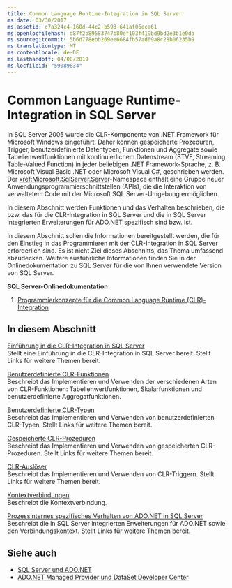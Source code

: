 ```yaml
---
title: Common Language Runtime-Integration in SQL Server
ms.date: 03/30/2017
ms.assetid: c7a324c4-160d-44c2-b593-641af06eca61
ms.openlocfilehash: d87f2b89583747b80ef103f419bd9bd2e3b1e0da
ms.sourcegitcommit: 5b6d778ebb269ee6684fb57ad69a8c28b06235b9
ms.translationtype: MT
ms.contentlocale: de-DE
ms.lasthandoff: 04/08/2019
ms.locfileid: "59089834"
---
```

# <a name="sql-server-common-language-runtime-integration"></a>Common Language Runtime-Integration in SQL Server
In SQL Server 2005 wurde die CLR-Komponente von .NET Framework für Microsoft Windows eingeführt. Daher können gespeicherte Prozeduren, Trigger, benutzerdefinierte Datentypen, Funktionen und Aggregate sowie Tabellenwertfunktionen mit kontinuierlichem Datenstream (STVF, Streaming Table-Valued Function) in jeder beliebigen .NET Framework-Sprache, z. B. Microsoft Visual Basic .NET oder Microsoft Visual C#, geschrieben werden. Der <xref:Microsoft.SqlServer.Server>-Namespace enthält eine Gruppe neuer Anwendungsprogrammierschnittstellen (APIs), die die Interaktion von verwaltetem Code mit der Microsoft SQL Server-Umgebung ermöglichen.  
  
 In diesem Abschnitt werden Funktionen und das Verhalten beschrieben, die bzw. das für die CLR-Integration in SQL Server und die in SQL Server integrierten Erweiterungen für ADO.NET spezifisch sind bzw. ist.  
  
 In diesem Abschnitt sollen die Informationen bereitgestellt werden, die für den Einstieg in das Programmieren mit der CLR-Integration in SQL Server erforderlich sind. Es ist nicht Ziel dieses Abschnitts, das Thema umfassend abzudecken. Weitere ausführliche Informationen finden Sie in der Onlinedokumentation zu SQL Server für die von Ihnen verwendete Version von SQL Server.  
  
 **SQL Server-Onlinedokumentation**  
  
1.  [Programmierkonzepte für die Common Language Runtime (CLR)-Integration](https://go.microsoft.com/fwlink/?LinkId=115240)  
  
## <a name="in-this-section"></a>In diesem Abschnitt  
 [Einführung in die CLR-Integration in SQL Server](../../../../../docs/framework/data/adonet/sql/introduction-to-sql-server-clr-integration.md)  
 Stellt eine Einführung in die CLR-Integration in SQL Server bereit. Stellt Links für weitere Themen bereit.  
  
 [Benutzerdefinierte CLR-Funktionen](../../../../../docs/framework/data/adonet/sql/clr-user-defined-functions.md)  
 Beschreibt das Implementieren und Verwenden der verschiedenen Arten von CLR-Funktionen: Tabellenwertfunktionen, Skalarfunktionen und benutzerdefinierte Aggregatfunktionen.  
  
 [Benutzerdefinierte CLR-Typen](../../../../../docs/framework/data/adonet/sql/clr-user-defined-types.md)  
 Beschreibt das Implementieren und Verwenden von benutzerdefinierten CLR-Typen. Stellt Links für weitere Themen bereit.  
  
 [Gespeicherte CLR-Prozeduren](../../../../../docs/framework/data/adonet/sql/clr-stored-procedures.md)  
 Beschreibt das Implementieren und Verwenden von gespeicherten CLR-Prozeduren. Stellt Links für weitere Themen bereit.  
  
 [CLR-Auslöser](../../../../../docs/framework/data/adonet/sql/clr-triggers.md)  
 Beschreibt das Implementieren und Verwenden von CLR-Triggern. Stellt Links für weitere Themen bereit.  
  
 [Kontextverbindungen](../../../../../docs/framework/data/adonet/sql/the-context-connection.md)  
 Beschreibt die Kontextverbindung.  
  
 [Prozessinternes spezifisches Verhalten von ADO.NET in SQL Server](../../../../../docs/framework/data/adonet/sql/sql-server-in-process-specific-behavior-of-adonet.md)  
 Beschreibt die in SQL Server integrierten Erweiterungen für ADO.NET sowie den Verbindungskontext. Stellt Links für weitere Themen bereit.  
  
## <a name="see-also"></a>Siehe auch

- [SQL Server und ADO.NET](../../../../../docs/framework/data/adonet/sql/index.md)
- [ADO.NET Managed Provider und DataSet Developer Center](https://go.microsoft.com/fwlink/?LinkId=217917)
